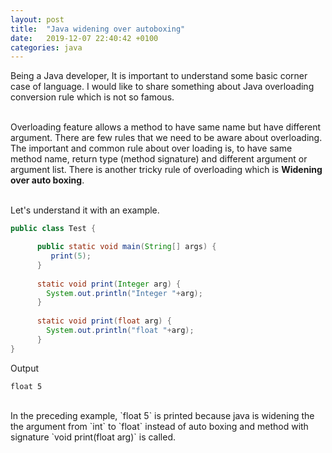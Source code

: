 ```yaml
---
layout: post
title:  "Java widening over autoboxing"
date:   2019-12-07 22:40:42 +0100
categories: java
---
```


Being a Java developer, It is important to understand some basic corner case of language.
I would like to share something about Java overloading conversion rule which is not so famous. 
<br /> <br />

Overloading feature allows a method to have same name but have different argument. 
There are few rules that we need to be aware about overloading. 
The important and common rule about over loading is, to have same method name, return type (method signature) and 
different argument or argument list. There is another tricky rule of overloading which is <b>Widening over auto boxing</b>.
<br /> <br />

Let's understand it with an example. 
```java  
public class Test {

      public static void main(String[] args) {
         print(5);
      }
      
      static void print(Integer arg) {
        System.out.println("Integer "+arg);
      } 
    
      static void print(float arg) {
        System.out.println("float "+arg);
      } 
}
```
Output
```
float 5
```
<br />
In the preceding example, `float 5` is printed because java is widening the the argument from `int` to `float`
instead of auto boxing and method with signature  `void print(float arg)` is called.